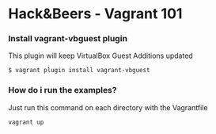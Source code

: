 # Hack&Beers - Vagrant 101 

### Install vagrant-vbguest plugin

This plugin will keep VirtualBox Guest Additions updated

```
$ vagrant plugin install vagrant-vbguest
```

### How do i run the examples?

Just run this command on each directory with the Vagrantfile

```
vagrant up
```
